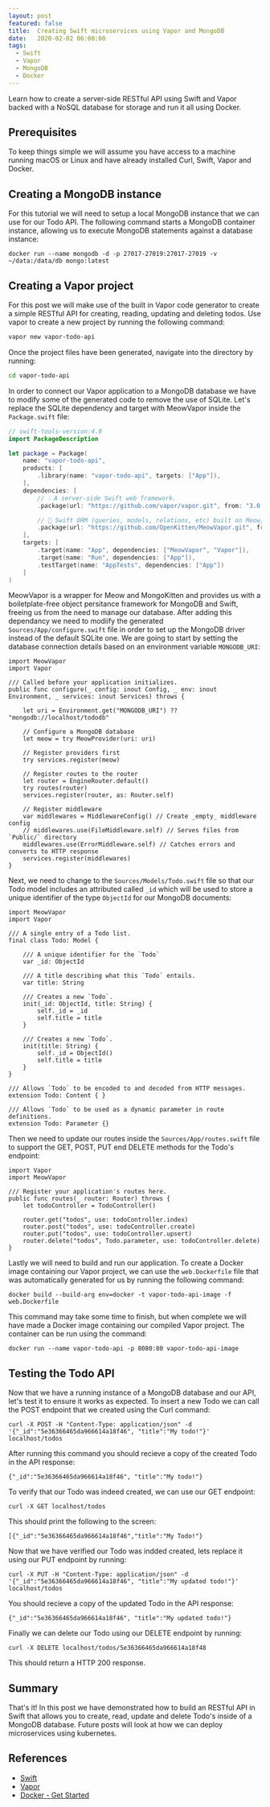 ```yaml
---
layout: post
featured: false
title:  Creating Swift microservices using Vapor and MongoDB
date:   2020-02-02 06:00:00
tags:
  - Swift
  - Vapor
  - MongoDB
  - Docker
---
```

Learn how to create a server-side RESTful API using Swift and Vapor backed with a NoSQL database for storage and run it all using Docker.
<!--more-->

## Prerequisites
To keep things simple we will assume you have access to a machine running macOS or Linux and have already installed Curl, Swift, Vapor and Docker.

## Creating a MongoDB instance
For this tutorial we will need to setup a local MongoDB instance that we can use for our Todo API. The following command starts a MongoDB container instance, allowing us to execute MongoDB statements against a database instance:
```
docker run --name mongodb -d -p 27017-27019:27017-27019 -v ~/data:/data/db mongo:latest
```

## Creating a Vapor project
For this post we will make use of the built in Vapor code generator to create a simple RESTful API for creating, reading, updating and deleting todos. Use vapor to create a new project by running the following command:
```bash
vapor new vapor-todo-api
```
Once the project files have been generated, navigate into the directory by running:
```bash
cd vapor-todo-api
```
In order to connect our Vapor application to a MongoDB database we have to modify some of the generated code to remove the use of SQLite. Let's replace the SQLite dependency and target with MeowVapor inside the ```Package.swift``` file:
```swift
// swift-tools-version:4.0
import PackageDescription

let package = Package(
    name: "vapor-todo-api",
    products: [
        .library(name: "vapor-todo-api", targets: ["App"]),
    ],
    dependencies: [
        // 💧 A server-side Swift web framework.
        .package(url: "https://github.com/vapor/vapor.git", from: "3.0.0"),

        // 🔵 Swift ORM (queries, models, relations, etc) built on Meow, MongoKitten.
        .package(url: "https://github.com/OpenKitten/MeowVapor.git", from: "2.1.2")
    ],
    targets: [
        .target(name: "App", dependencies: ["MeowVapor", "Vapor"]),
        .target(name: "Run", dependencies: ["App"]),
        .testTarget(name: "AppTests", dependencies: ["App"])
    ]
)
```
MeowVapor is a wrapper for Meow and MongoKitten and provides us with a boiletplate-free object persitance framework for MongoDB and Swift, freeing us from the need to manage our database. After adding this dependancy we need to modiify the generated ```Sources/App/configure.swift``` file in order to set up the MongoDB driver instead of the default SQLite one. We are going to start by setting the database connection details based on an environment variable ```MONGODB_URI```:
```
import MeowVapor
import Vapor

/// Called before your application initializes.
public func configure(_ config: inout Config, _ env: inout Environment, _ services: inout Services) throws {
    
    let uri = Environment.get("MONGODB_URI") ?? "mongodb://localhost/tododb"

    // Configure a MongoDB database
    let meow = try MeowProvider(uri: uri)
    
    // Register providers first
    try services.register(meow)

    // Register routes to the router
    let router = EngineRouter.default()
    try routes(router)
    services.register(router, as: Router.self)

    // Register middleware
    var middlewares = MiddlewareConfig() // Create _empty_ middleware config
    // middlewares.use(FileMiddleware.self) // Serves files from `Public/` directory
    middlewares.use(ErrorMiddleware.self) // Catches errors and converts to HTTP response
    services.register(middlewares)
}
```
Next, we need to change to the ```Sources/Models/Todo.swift``` file so that our Todo model includes an attributed called ```_id``` which will be used to store a unique identifier of the type ```ObjectId``` for our MongoDB documents:
```
import MeowVapor
import Vapor

/// A single entry of a Todo list.
final class Todo: Model {
    
    /// A unique identifier for the `Todo`
    var _id: ObjectId

    /// A title describing what this `Todo` entails.
    var title: String

    /// Creates a new `Todo`.
    init(_id: ObjectId, title: String) {
        self._id = _id
        self.title = title
    }
    
    /// Creates a new `Todo`.
    init(title: String) {
        self._id = ObjectId()
        self.title = title
    }
}

/// Allows `Todo` to be encoded to and decoded from HTTP messages.
extension Todo: Content { }

/// Allows `Todo` to be used as a dynamic parameter in route definitions.
extension Todo: Parameter {}
```

Then we need to update our routes inside the ```Sources/App/routes.swift``` file to support the GET, POST, PUT end DELETE methods for the Todo's endpoint:
```
import Vapor
import MeowVapor

/// Register your application's routes here.
public func routes(_ router: Router) throws {
    let todoController = TodoController()
    
    router.get("todos", use: todoController.index)
    router.post("todos", use: todoController.create)
    router.put("todos", use: todoController.upsert)
    router.delete("todos", Todo.parameter, use: todoController.delete)
}
```

Lastly we will need to build and run our application. To create a Docker image containing our Vapor project, we can use the ```web.Dockerfile``` file that was automatically generated for us by running the following command:
```
docker build --build-arg env=docker -t vapor-todo-api-image -f web.Dockerfile
```
This command may take some time to finish, but when complete we will have made a Docker image containing our compiled Vapor project. The container can be run using the command:
```
docker run --name vapor-todo-api -p 8080:80 vapor-todo-api-image
```

## Testing the Todo API
Now that we have a running instance of a MongoDB database and our API, let's test it to ensure it works as expected. To insert a new Todo we can call the POST endpoint that we created using the Curl command:
```
curl -X POST -H "Content-Type: application/json" -d '{"_id":"5e36366465da966614a18f46", "title":"My todo!"}' localhost/todos
```
After running this command you should recieve a copy of the created Todo in the API response:
```
{"_id":"5e36366465da966614a18f46", "title":"My todo!"}
```

To verify that our Todo was indeed created, we can use our GET endpoint:
```
curl -X GET localhost/todos
```
This should print the following to the screen:
```
[{"_id":"5e36366465da966614a18f46","title":"My Todo!"}
```

Now that we have verified our Todo was indded created, lets replace it using our PUT endpoint by running:
```
curl -X PUT -H "Content-Type: application/json" -d '{"_id":"5e36366465da966614a18f46", "title":"My updated todo!"}' localhost/todos
```
You should recieve a copy of the updated Todo in the API response:
```
{"_id":"5e36366465da966614a18f46", "title":"My updated todo!"}
```

Finally we can delete our Todo using our DELETE endpoint by running:
```
curl -X DELETE localhost/todos/5e36366465da966614a18f48
```
This should return a HTTP 200 response.

## Summary
That's it! In this post we have demonstrated how to build an RESTful API in Swift that allows you to create, read, update and delete Todo's inside of a MongoDB database. Future posts will look at how we can deploy microservices using kubernetes.

## References
- [Swift][1]
- [Vapor][2]
- [Docker - Get Started][3]

[1]: https://swift.org/ "swift.org"
[2]: https://vapor.codes "vapor.codes"
[3]: https://docs.docker.com/get-started/ "Docker"